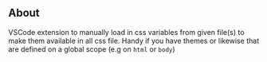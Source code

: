 ## About

VSCode extension to manually load in css variables from given file(s) to make them available in all css file. Handy if you have themes or likewise that are defined on a global scope (e.g on `html` or `body`)